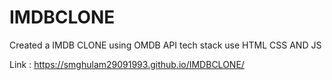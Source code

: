 # IMDBCLONE
Created a IMDB CLONE using OMDB API tech stack use HTML CSS AND JS


Link : https://smghulam29091993.github.io/IMDBCLONE/
